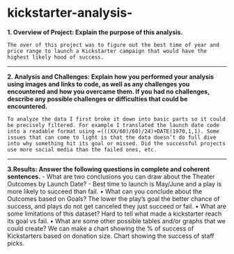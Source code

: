 # kickstarter-analysis-
**1.	Overview of Project: Explain the purpose of this analysis.**

	The over of this project was to figure out the best time of year and price range to launch a Kickstarter campaign that would have the highest likely hood of success.
---
**2. Analysis and Challenges: Explain how you performed your analysis using images and links to code, as well as any challenges you encountered and how you overcame them. If you had no challenges, describe any possible challenges or difficulties that could be encountered.**

	To analyze the data I first broke it down into basic parts so it could be precisely filtered. For example I translated the launch date code into a readable format using =(((XX/60)/60)/24)+DATE(1970,1,1). Some issues that can come to light is that the data doesn’t do full dive into why something hit its goal or missed. Did the successful projects use more social media than the failed ones, etc. 
---

**3.Results: Answer the following questions in complete and coherent sentences.**
	-	What are two conclusions you can draw about the Theater Outcomes by Launch Date?
		 - Best time to launch is May/June and a play is more likely to succeed	 than fail.
	•	What can you conclude about the Outcomes based on Goals?
		  The lower the play’s goal the better chance of success, and plays do not get canceled they just succeed or fail. 
	•	What are some limitations of this dataset?
		  Hard to tell what made a kickstarter reach its goal vs fail.
	•	What are some other possible tables and/or graphs that we could create?
		  We can make a chart showing the % of success of Kickstarters based on donation size. Chart showing the success of staff picks. 



